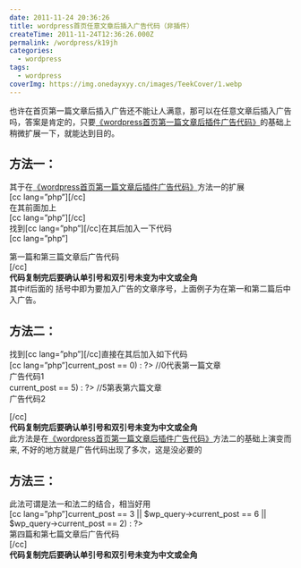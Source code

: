 ```yaml
---
date: 2011-11-24 20:36:26
title: wordpress首页任意文章后插入广告代码（非插件）
createTime: 2011-11-24T12:36:26.000Z
permalink: /wordpress/k19jh
categories:
  - wordpress
tags:
  - wordpress
coverImg: https://img.onedayxyy.cn/images/TeekCover/1.webp
---
```


也许在首页第一篇文章后插入广告还不能让人满意，那可以在任意文章后插入广告吗，答案是肯定的，只要[《wordpress首页第一篇文章后插件广告代码》](http://www.chiplayout.net/after-the-first-post-wordpress-plugin-page-ad-code.html)的基础上稍微扩展一下，就能达到目的。

## 方法一：
其于在[《wordpress首页第一篇文章后插件广告代码》](http://www.chiplayout.net/after-the-first-post-wordpress-plugin-page-ad-code.html)方法一的扩展  
[cc lang=”php”][/cc]  
在其前面加上  
[cc lang=”php”][/cc]  
找到[cc lang=”php”][/cc]在其后加入一下代码  
[cc lang=”php”]  
  
第一篇和第三篇文章后广告代码  
[/cc]  
**代码复制完后要确认单引号和双引号未变为中文或全角**  
其中if后面的 括号中即为要加入广告的文章序号，上面例子为在第一和第二篇后中入广告。

## 方法二：
找到[cc lang=”php”][/cc]直接在其后加入如下代码  
[cc lang=”php”]current_post == 0) : ?> //0代表第一篇文章  
广告代码1  
current_post == 5) : ?> //5第表第六篇文章  
广告代码2  
  
[/cc]  
**代码复制完后要确认单引号和双引号未变为中文或全角**  
此方法是在[《wordpress首页第一篇文章后插件广告代码》](http://www.chiplayout.net/after-the-first-post-wordpress-plugin-page-ad-code.html)方法二的基础上演变而来, 不好的地方就是广告代码出现了多次，这是没必要的

## 方法三：
此法可谓是法一和法二的结合，相当好用  
[cc lang=”php”]current_post == 3 || $wp_query->current_post == 6 || $wp_query->current_post == 2) : ?>  
第四篇和第七篇文章后广告代码  
[/cc]  
**代码复制完后要确认单引号和双引号未变为中文或全角**
